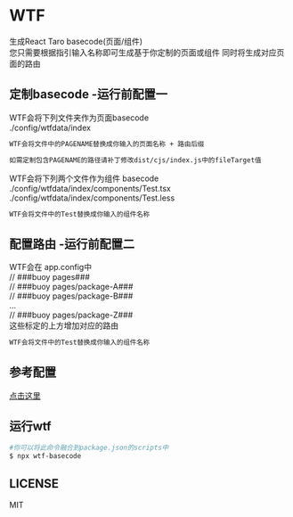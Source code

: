 # WTF

生成React Taro basecode(页面/组件)  
您只需要根据指引输入名称即可生成基于你定制的页面或组件
同时将生成对应页面的路由

## 定制basecode -运行前配置一
WTF会将下列文件夹作为页面basecode  
./config/wtfdata/index 
```sh
WTF会将文件中的PAGENAME替换成你输入的页面名称 + 路由后缀 

如需定制包含PAGENAME的路径请补丁修改dist/cjs/index.js中的fileTarget值  
```

WTF会将下列两个文件作为组件 basecode 
./config/wtfdata/index/components/Test.tsx  
./config/wtfdata/index/components/Test.less  
```sh
WTF会将文件中的Test替换成你输入的组件名称
```
  
## 配置路由 -运行前配置二
WTF会在 app.config中  
// ###buoy pages###  
// ###buoy pages/package-A###  
// ###buoy pages/package-B###  
...  
// ###buoy pages/package-Z###    
这些标定的上方增加对应的路由  
```sh
WTF会将文件中的Test替换成你输入的组件名称
```

## 参考配置
[点击这里](https://github.com/name-q/wtf-config)

## 运行wtf

```bash
#你可以将此命令融合到package.json的scripts中
$ npx wtf-basecode
```

## LICENSE

MIT
